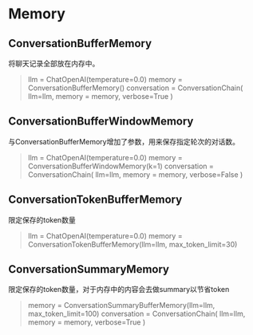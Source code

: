 
# Memory

## ConversationBufferMemory
将聊天记录全部放在内存中。
> llm = ChatOpenAI(temperature=0.0)
memory = ConversationBufferMemory()
conversation = ConversationChain(
    llm=llm, 
    memory = memory,
    verbose=True
)


## ConversationBufferWindowMemory
与ConversationBufferMemory增加了参数，用来保存指定轮次的对话数。
> llm = ChatOpenAI(temperature=0.0)
memory = ConversationBufferWindowMemory(k=1)
conversation = ConversationChain(
    llm=llm, 
    memory = memory,
    verbose=False
)              
## ConversationTokenBufferMemory
限定保存的token数量
>llm = ChatOpenAI(temperature=0.0)
memory = ConversationTokenBufferMemory(llm=llm, max_token_limit=30)

## ConversationSummaryMemory
限定保存的token数量，对于内存中的内容会去做summary以节省token
> memory = ConversationSummaryBufferMemory(llm=llm, max_token_limit=100)
conversation = ConversationChain(
    llm=llm, 
    memory = memory,
    verbose=True
)

